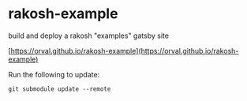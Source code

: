 # rakosh-example

build and deploy a rakosh "examples" gatsby site

[https://orval.github.io/rakosh-example](https://orval.github.io/rakosh-example)

Run the following to update:

    git submodule update --remote
